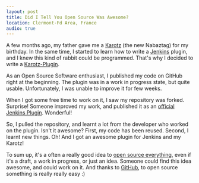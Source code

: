 ```yaml
---
layout: post
title: Did I Tell You Open Source Was Awesome?
location: Clermont-Fd Area, France
audio: true
---
```


A few months ago, my father gave me a [Karotz](http://www.karotz.com/home) (the
new Nabaztag) for my birthday. In the same time, I started to learn how to
write a [Jenkins](http://jenkins-ci.org/) plugin, and I knew this kind of rabbit
could be programmed. That's why I decided to write a
[Karotz-Plugin](https://github.com/willdurand/Karotz-Plugin).

As an Open Source Software enthusiast, I published my code on GitHub right at
the beginning. The plugin was in a work in progress state, but quite usable.
Unfortunately, I was unable to improve it for few weeks.

When I got some free time to work on it, I saw my repository was forked.
Surprise! Someone improved my work, and published it as an [official Jenkins
Plugin](https://wiki.jenkins-ci.org/display/JENKINS/Karotz+Plugin). Wonderful!

So, I pulled the repository, and learnt a lot from the developer who worked on
the plugin. Isn't it awesome?  First, my code has been reused. Second, I learnt
new things. Oh! And I got an awesome plugin for Jenkins and my Karotz!

To sum up, it's a often a really good idea to [open source
everything](http://tom.preston-werner.com/2011/11/22/open-source-everything.html),
even if it's a draft, a work in progress, or just an idea. Someone could find
this idea awesome, and could work on it. And thanks to
[GitHub](http://www.github.com), to open source something is really really easy
:)
